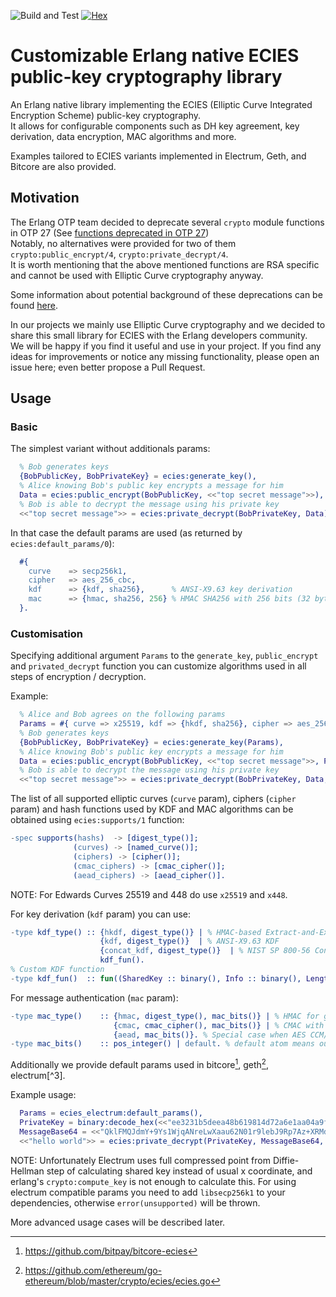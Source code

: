 ![Build and Test](https://github.com/simplito/ecies-erl/actions/workflows/erlang.yml/badge.svg)
[![Hex](https://img.shields.io/hexpm/v/ecies.svg)](https://hex.pm/packages/ecies)

Customizable Erlang native ECIES public-key cryptography library
================================================================

An Erlang native library implementing the ECIES (Elliptic Curve Integrated Encryption Scheme) public-key cryptography.  
It allows for configurable components such as DH key agreement, key derivation, data encryption, MAC algorithms and more.

Examples tailored to ECIES variants implemented in Electrum, Geth, and Bitcore are also provided.

Motivation
----------

The Erlang OTP team decided to deprecate several `crypto` module functions in OTP 27 (See [functions deprecated in OTP 27](https://www.erlang.org/doc/deprecations.html#functions-deprecated-in-otp-27))  
Notably, no alternatives were provided for two of them `crypto:public_encrypt/4`, `crypto:private_decrypt/4`.   
It is worth mentioning that the above mentioned functions are RSA specific and cannot be used with Elliptic Curve cryptography anyway. 

Some information about potential background of these deprecations can be found [here](https://erlangforums.com/t/security-working-group-minutes/3451/6).

In our projects we mainly use Elliptic Curve cryptography and we decided to share this small library for ECIES with the Erlang developers community.  
We will be happy if you find it useful and use in your project. If you find any ideas for improvements or notice any missing functionality, please open an issue here; even better propose a Pull Request.

Usage
-----

### Basic

The simplest variant without additionals params:

```erlang
  % Bob generates keys
  {BobPublicKey, BobPrivateKey} = ecies:generate_key(),
  % Alice knowing Bob's public key encrypts a message for him
  Data = ecies:public_encrypt(BobPublicKey, <<"top secret message">>),
  % Bob is able to decrypt the message using his private key
  <<"top secret message">> = ecies:private_decrypt(BobPrivateKey, Data).
```

In that case the default params are used (as returned by `ecies:default_params/0`):
```erlang
  #{
    curve    => secp256k1,
    cipher   => aes_256_cbc,
    kdf      => {kdf, sha256},      % ANSI-X9.63 key derivation
    mac      => {hmac, sha256, 256} % HMAC SHA256 with 256 bits (32 bytes) output
  }.
```

### Customisation

Specifying additional argument `Params` to the `generate_key`, `public_encrypt` and `privated_decrypt` function you can
customize algorithms used in all steps of encryption / decryption.

Example:
```erlang
  % Alice and Bob agrees on the following params
  Params = #{ curve => x25519, kdf => {hkdf, sha256}, cipher => aes_256_ctr, mac => {hmac, sha256, 96} },
  % Bob generates keys
  {BobPublicKey, BobPrivateKey} = ecies:generate_key(Params),
  % Alice knowing Bob's public key encrypts a message for him
  Data = ecies:public_encrypt(BobPublicKey, <<"top secret message">>, Params),
  % Bob is able to decrypt the message using his private key
  <<"top secret message">> = ecies:private_decrypt(BobPrivateKey, Data, Params).
```

The list of all supported elliptic curves (`curve` param), ciphers (`cipher` param) and hash functions used by KDF and MAC 
algorithms can be obtained using `ecies:supports/1` function:

```erlang
-spec supports(hashs)  -> [digest_type()];
              (curves) -> [named_curve()];
              (ciphers) -> [cipher()];
              (cmac_ciphers) -> [cmac_cipher()];
              (aead_ciphers) -> [aead_cipher()].
```
NOTE: For Edwards Curves 25519 and 448 do use `x25519` and `x448`.

For key derivation (`kdf` param) you can use:
```erlang
-type kdf_type() :: {hkdf, digest_type()} | % HMAC-based Extract-and-Expand Key Derivation Function (HKDF)
                    {kdf, digest_type()}  | % ANSI-X9.63 KDF
                    {concat_kdf, digest_type()}  | % NIST SP 800-56 Concatenation Key Derivation Function (see section 5.8.1).
                    kdf_fun().
% Custom KDF function
-type kdf_fun()  :: fun((SharedKey :: binary(), Info :: binary(), Length :: pos_integer()) -> Result :: binary()).
```

For message authentication (`mac` param):
```erlang
-type mac_type()    :: {hmac, digest_type(), mac_bits()} | % HMAC for given digest function with specified output bits
                       {cmac, cmac_cipher(), mac_bits()} | % CMAC with AES-*-CBC cipher and given output bits
                       {aead, mac_bits()}. % Special case when AES CCM/GCM ciphers are used to just specify tag output bits 
-type mac_bits()    :: pos_integer() | default. % default atom means output size equal to given mac key length
```

Additionally we provide default params used in bitcore[^1], geth[^2], electrum[^3].

Example usage:
```erlang
  Params = ecies_electrum:default_params(),
  PrivateKey = binary:decode_hex(<<"ee3231b5deea48b619814d72a6e1aa04a9f521df281afad5ada89f5393941b1c">>),
  MessageBase64 = <<"QklFMQJdmY+9Ys1WjqANreLwXaau62N01r9lebJ9Rp7Az+XRMdNAVgg3J8EEVhni5gn2v+WOD59uDMDp0zY/xPT3IElReQo6XUCSMmgRgRtYl+TUEw==">>,
  <<"hello world">> = ecies:private_decrypt(PrivateKey, MessageBase64, Params).
```
NOTE: Unfortunately Electrum uses full compressed point from Diffie-Hellman step of calculating shared key instead
of usual x coordinate, and erlang's `crypto:compute_key` is not enough to calculate this. For using electrum compatible
params you need to add `libsecp256k1` to your dependencies, otherwise `error(unsupported)` will be thrown.

More advanced usage cases will be described later.

[^1]: https://github.com/bitpay/bitcore-ecies
[^2]: https://github.com/ethereum/go-ethereum/blob/master/crypto/ecies/ecies.go
